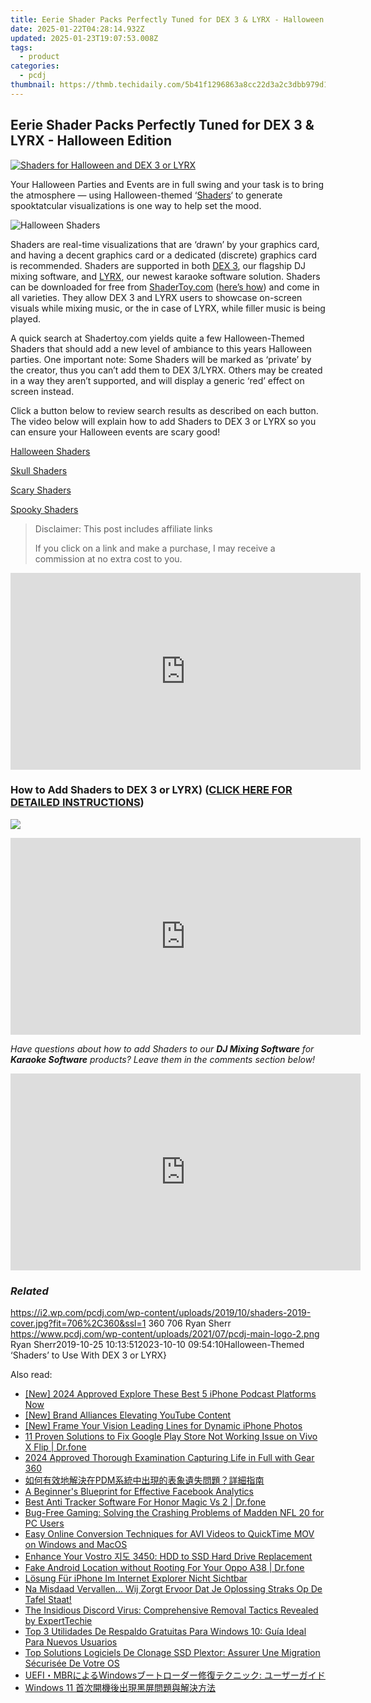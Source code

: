 ```yaml
---
title: Eerie Shader Packs Perfectly Tuned for DEX 3 & LYRX - Halloween Edition
date: 2025-01-22T04:28:14.932Z
updated: 2025-01-23T19:07:53.008Z
tags:
  - product
categories:
  - pcdj
thumbnail: https://thmb.techidaily.com/5b41f1296863a8cc22d3a2c3dbb979d19c4362b2b1c96fbfb8d71b7193c17bd8.jpg
---
```


## Eerie Shader Packs Perfectly Tuned for DEX 3 & LYRX - Halloween Edition

[![Shaders for Halloween and DEX 3 or LYRX](https://i2.wp.com/pcdj.com/wp-content/uploads/2019/10/shaders-2019-cover.jpg?resize=706%2C321&ssl=1)](https://i2.wp.com/pcdj.com/wp-content/uploads/2019/10/shaders-2019-cover.jpg?fit=706%2C360&ssl=1 "Shaders for Halloween and DEX 3 or LYRX")

Your Halloween Parties and Events are in full swing and your task is to bring the atmosphere — using Halloween-themed ‘[Shaders](https://www.shadertoy.com/about)‘ to generate spooktatcular visualizations is one way to help set the mood.

![Halloween Shaders](https://i1.wp.com/pcdj.com/wp-content/uploads/2019/10/halloweenshader2.jpg?fit=300%2C300&ssl=1 "Halloween Shaders")

Shaders are real-time visualizations that are ‘drawn’ by your graphics card, and having a decent graphics card or a dedicated (discrete) graphics card is recommended. Shaders are supported in both [DEX 3](https://tools.techidaily.com/pcdj/products/), our flagship DJ mixing software, and [LYRX](http://www.lyrxkaraoke.com/), our newest karaoke software solution. Shaders can be downloaded for free from [ShaderToy.com](http://www.shadertoy.com) ([here’s how](https://tools.techidaily.com/pcdj/products/)) and come in all varieties. They allow DEX 3 and LYRX users to showcase on-screen visuals while mixing music, or the in case of LYRX, while filler music is being played.

A quick search at Shadertoy.com yields quite a few Halloween-Themed Shaders that should add a new level of ambiance to this years Halloween parties. One important note: Some Shaders will be marked as ‘private’ by the creator, thus you can’t add them to DEX 3/LYRX. Others may be created in a way they aren’t supported, and will display a generic ‘red’ effect on screen instead.

Click a button below to review search results as described on each button. The video below will explain how to add Shaders to DEX 3 or LYRX so you can ensure your Halloween events are scary good!

[Halloween Shaders](https://www.shadertoy.com/results?query=halloween)

[Skull Shaders](https://www.shadertoy.com/results?query=Skull)

[Scary Shaders](https://www.shadertoy.com/results?query=Scary)

[Spooky Shaders](https://www.shadertoy.com/results?query=spooky)

>  Disclaimer: This post includes affiliate links
>
>  If you click on a link and make a purchase, I may receive a commission at no extra cost to you.
>

<!-- affiliate ads begin -->
<iframe width="560" height="315" src="https://www.youtube.com/embed/LdVT_-3gESA?si=_HfjpbUEHSRKTXjt" title="YouTube video player" frameborder="0" allow="accelerometer; autoplay; clipboard-write; encrypted-media; gyroscope; picture-in-picture; web-share" referrerpolicy="strict-origin-when-cross-origin" allowfullscreen></iframe>
<!-- affiliate ads end -->

### How to Add Shaders to DEX 3 or LYRX) ([CLICK HERE FOR DETAILED INSTRUCTIONS](https://tools.techidaily.com/pcdj/products/))

![](https://i0.wp.com/www.pcdj.com/vidupload/SHADER-demo.gif?w=1500&ssl=1)

<!-- affiliate ads begin -->
<iframe width="560" height="315" src="https://www.youtube.com/embed/2En1CHbiYwA?si=jZKzTr9EIT2ShjGK" title="YouTube video player" frameborder="0" allow="accelerometer; autoplay; clipboard-write; encrypted-media; gyroscope; picture-in-picture; web-share" referrerpolicy="strict-origin-when-cross-origin" allowfullscreen></iframe>
<!-- affiliate ads end -->

_Have questions about how to add Shaders to our **DJ Mixing Software** for **Karaoke Software** products? Leave them in the comments section below!_

<!-- affiliate ads begin -->
<iframe width="560" height="315" src="https://www.youtube.com/embed/umvX4ZdWbxk?si=tPXL0-Kzf9SQaY8z" title="YouTube video player" frameborder="0" allow="accelerometer; autoplay; clipboard-write; encrypted-media; gyroscope; picture-in-picture; web-share" referrerpolicy="strict-origin-when-cross-origin" allowfullscreen></iframe>
<!-- affiliate ads end -->

### _Related_

https://i2.wp.com/pcdj.com/wp-content/uploads/2019/10/shaders-2019-cover.jpg?fit=706%2C360&ssl=1 360 706 Ryan Sherr https://www.pcdj.com/wp-content/uploads/2021/07/pcdj-main-logo-2.png Ryan Sherr2019-10-25 10:13:512023-10-10 09:54:10Halloween-Themed ‘Shaders’ to Use With DEX 3 or LYRX}

<ins class="adsbygoogle"
     style="display:block"
     data-ad-format="autorelaxed"
     data-ad-client="ca-pub-7571918770474297"
     data-ad-slot="1223367746"></ins>

<ins class="adsbygoogle"
     style="display:block"
     data-ad-client="ca-pub-7571918770474297"
     data-ad-slot="8358498916"
     data-ad-format="auto"
     data-full-width-responsive="true"></ins>

<span class="atpl-alsoreadstyle">Also read:</span>
<div><ul>
<li><a href="https://fox-links.techidaily.com/new-2024-approved-explore-these-best-5-iphone-podcast-platforms-now/"><u>[New] 2024 Approved Explore These Best 5 iPhone Podcast Platforms Now</u></a></li>
<li><a href="https://extra-information.techidaily.com/new-brand-alliances-elevating-youtube-content/"><u>[New] Brand Alliances Elevating YouTube Content</u></a></li>
<li><a href="https://some-techniques.techidaily.com/new-frame-your-vision-leading-lines-for-dynamic-iphone-photos/"><u>[New] Frame Your Vision Leading Lines for Dynamic iPhone Photos</u></a></li>
<li><a href="https://howto.techidaily.com/11-proven-solutions-to-fix-google-play-store-not-working-issue-on-vivo-x-flip-drfone-by-drfone-fix-android-problems-fix-android-problems/"><u>11 Proven Solutions to Fix Google Play Store Not Working Issue on Vivo X Flip | Dr.fone</u></a></li>
<li><a href="https://fox-helps.techidaily.com/2024-approved-thorough-examination-capturing-life-in-full-with-gear-360/"><u>2024 Approved Thorough Examination Capturing Life in Full with Gear 360</u></a></li>
<li><a href="https://discover-bits.techidaily.com/pdm/"><u>如何有效地解決在PDM系統中出現的表象遺失問題？詳細指南</u></a></li>
<li><a href="https://facebook-clips.techidaily.com/a-beginners-blueprint-for-effective-facebook-analytics/"><u>A Beginner's Blueprint for Effective Facebook Analytics</u></a></li>
<li><a href="https://android-location-track.techidaily.com/best-anti-tracker-software-for-honor-magic-vs-2-drfone-by-drfone-virtual-android/"><u>Best Anti Tracker Software For Honor Magic Vs 2 | Dr.fone</u></a></li>
<li><a href="https://win-answers.techidaily.com/bug-free-gaming-solving-the-crashing-problems-of-madden-nfl-20-for-pc-users/"><u>Bug-Free Gaming: Solving the Crashing Problems of Madden NFL 20 for PC Users</u></a></li>
<li><a href="https://discover-help.techidaily.com/easy-online-conversion-techniques-for-avi-videos-to-quicktime-mov-on-windows-and-macos/"><u>Easy Online Conversion Techniques for AVI Videos to QuickTime MOV on Windows and MacOS</u></a></li>
<li><a href="https://discover-bits.techidaily.com/enhance-your-vostro-3450-hdd-to-ssd-hard-drive-replacement/"><u>Enhance Your Vostro 지도 3450: HDD to SSD Hard Drive Replacement</u></a></li>
<li><a href="https://android-location.techidaily.com/fake-android-location-without-rooting-for-your-oppo-a38-drfone-by-drfone-virtual/"><u>Fake Android Location without Rooting For Your Oppo A38 | Dr.fone</u></a></li>
<li><a href="https://discover-bits.techidaily.com/losung-fur-iphone-im-internet-explorer-nicht-sichtbar/"><u>Lösung Für iPhone Im Internet Explorer Nicht Sichtbar</u></a></li>
<li><a href="https://discover-bits.techidaily.com/na-misdaad-vervallen-wij-zorgt-ervoor-dat-je-oplossing-straks-op-de-tafel-staat/"><u>Na Misdaad Vervallen... Wij Zorgt Ervoor Dat Je Oplossing Straks Op De Tafel Staat!</u></a></li>
<li><a href="https://discover-bits.techidaily.com/the-insidious-discord-virus-comprehensive-removal-tactics-revealed-by-experttechie/"><u>The Insidious Discord Virus: Comprehensive Removal Tactics Revealed by ExpertTechie</u></a></li>
<li><a href="https://discover-bits.techidaily.com/top-3-utilidades-de-respaldo-gratuitas-para-windows-10-guia-ideal-para-nuevos-usuarios/"><u>Top 3 Utilidades De Respaldo Gratuitas Para Windows 10: Guía Ideal Para Nuevos Usuarios</u></a></li>
<li><a href="https://discover-bits.techidaily.com/top-solutions-logiciels-de-clonage-ssd-plextor-assurer-une-migration-securisee-de-votre-os/"><u>Top Solutions Logiciels De Clonage SSD Plextor: Assurer Une Migration Sécurisée De Votre OS</u></a></li>
<li><a href="https://discover-bits.techidaily.com/uefimbrwindows/"><u>UEFI・MBRによるWindowsブートローダー修復テクニック: ユーザーガイド</u></a></li>
<li><a href="https://discover-bits.techidaily.com/1728499134192-windows-11/"><u>Windows 11 首次開機後出現黑屏問題與解決方法</u></a></li>
</ul></div>

